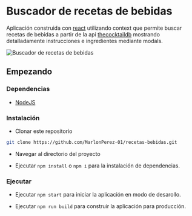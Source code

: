 # Buscador de recetas de bebidas

Aplicación construida con [react](https://es.reactjs.org/) utilizando context que permite buscar recetas de bebidas a partir de la api [thecocktaildb](https://www.thecocktaildb.com/) mostrando detalladamente instrucciones e ingredientes mediante modals.

![Buscador de recetas de bebidas](https://res.cloudinary.com/dcekawcxi/image/upload/v1640643324/github/Buscador_de_recetas_de_bebidas_kfbjgr.png)

## Empezando

### Dependencias

- [NodeJS](https://nodejs.org/en/)

### Instalación

- Clonar este repositorio

```sh
git clone https://github.com/MarlonPerez-01/recetas-bebidas.git
```

- Navegar al directorio del proyecto

- Ejecutar `npm install` o `npm i` para la instalación de dependencias.

### Ejecutar

- Ejecutar `npm start` para iniciar la aplicación en modo de desarollo.

- Ejecutar `npm run build` para construir la aplicación para producción.
